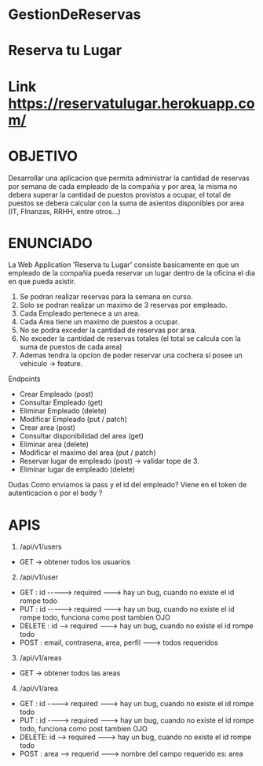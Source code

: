 # GestionDeReservas

# Reserva tu Lugar
# Link https://reservatulugar.herokuapp.com/

# OBJETIVO

Desarrollar una aplicacion que permita administrar la cantidad de reservas por semana de cada empleado de la compañia y por area,
la misma no debera superar la cantidad de puestos provistos a ocupar, el total de puestos se debera calcular con la suma de asientos
disponibles por area (IT, FInanzas, RRHH, entre otros...)

# ENUNCIADO

La Web Application 'Reserva tu Lugar' consiste basicamente en que un empleado de la compañia
pueda reservar un lugar dentro de la oficina el dia en que pueda asistir.

1. Se podran realizar reservas para la semana en curso.
2. Solo se podran realizar un maximo de 3 reservas por empleado.
3. Cada Empleado pertenece a un area.
4. Cada Area tiene un maximo de puestos a ocupar.
5. No se podra exceder la cantidad de reservas por area.
6. No exceder la cantidad de reservas totales (el total se calcula con la suma de puestos de cada area)
7. Ademas tendra la opcion de poder reservar una cochera si posee un vehiculo -> feature.

Endpoints
- Crear Empleado (post)
- Consultar Empleado (get)
- Eliminar Empleado (delete)
- Modificar Empleado (put / patch)
- Crear area (post)
- Consultar disponibilidad del area (get)
- Eliminar area (delete)
- Modificar el maximo del area (put / patch)
- Reservar lugar de empleado (post) -> validar tope de 3.
- Eliminar lugar de empleado (delete)

Dudas
Como enviamos la pass y el id del empleado? Viene en el token de autenticacion o por el body ?

# APIS

1. /api/v1/users
- GET -> obtener todos los usuarios


2. /api/v1/user
- GET : id -----> required   ---> hay un bug, cuando no existe el id rompe todo
- PUT : id -----> required   ---> hay un bug, cuando no existe el id rompe todo, funciona como post tambien OJO
- DELETE : id --> required   ---> hay un bug, cuando no existe el id rompe todo
- POST : email, contrasena, area, perfil ---> todos requeridos

3. /api/v1/areas
- GET -> obtener todos las areas

4. /api/v1/area
- GET : id ----> required   --->  hay un bug, cuando no existe el id rompe todo
- PUT : id ----> required   --->  hay un bug, cuando no existe el id rompe todo, funciona como post tambien OJO
- DELETE: id --> required   --->  hay un bug, cuando no existe el id rompe todo
- POST : area --> requerid ---> nombre del campo requerido es: area